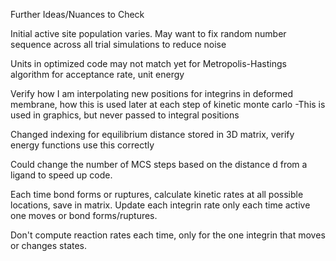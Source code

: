 Further Ideas/Nuances to Check

Initial active site population varies. May want to fix random number sequence across all trial simulations to reduce noise

Units in optimized code may not match yet for Metropolis-Hastings algorithm for acceptance rate, unit energy

Verify how I am interpolating new positions for integrins in deformed membrane, how this is used later at each step of kinetic monte carlo
-This is used in graphics, but never passed to integral positions

Changed indexing for equilibrium distance stored in 3D matrix, verify energy functions use this correctly

Could change the number of MCS steps based on the distance d from a ligand to speed up code.

Each time bond forms or ruptures, calculate kinetic rates at all possible locations, save in matrix. Update each integrin rate only each time active one moves or bond forms/ruptures.

Don't compute reaction rates each time, only for the one integrin that moves or changes states.

